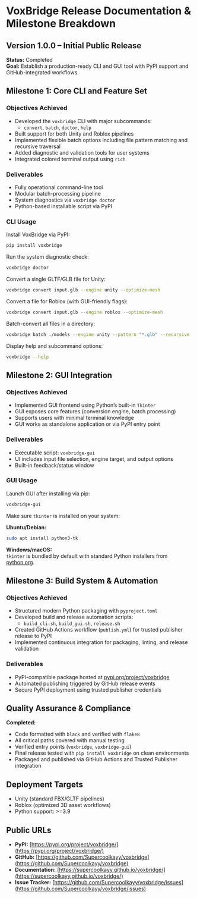 # VoxBridge Release Documentation & Milestone Breakdown

## Version 1.0.0 – Initial Public Release
**Status:** Completed  
**Goal:** Establish a production-ready CLI and GUI tool with PyPI support and GitHub-integrated workflows.

## Milestone 1: Core CLI and Feature Set

### Objectives Achieved
- Developed the `voxbridge` CLI with major subcommands:
  - `convert`, `batch`, `doctor`, `help`
- Built support for both Unity and Roblox pipelines
- Implemented flexible batch options including file pattern matching and recursive traversal
- Added diagnostic and validation tools for user systems
- Integrated colored terminal output using `rich`

### Deliverables
- Fully operational command-line tool
- Modular batch-processing pipeline
- System diagnostics via `voxbridge doctor`
- Python-based installable script via PyPI

### CLI Usage

Install VoxBridge via PyPI:
```bash
pip install voxbridge
```

Run the system diagnostic check:
```bash
voxbridge doctor
```

Convert a single GLTF/GLB file for Unity:
```bash
voxbridge convert input.glb --engine unity --optimize-mesh
```

Convert a file for Roblox (with GUI-friendly flags):
```bash
voxbridge convert input.glb --engine roblox --optimize-mesh
```

Batch-convert all files in a directory:
```bash
voxbridge batch ./models --engine unity --pattern "*.glb" --recursive
```

Display help and subcommand options:
```bash
voxbridge --help
```

## Milestone 2: GUI Integration

### Objectives Achieved
- Implemented GUI frontend using Python’s built-in `Tkinter`
- GUI exposes core features (conversion engine, batch processing)
- Supports users with minimal terminal knowledge
- GUI works as standalone application or via PyPI entry point

### Deliverables
- Executable script: `voxbridge-gui`
- UI includes input file selection, engine target, and output options
- Built-in feedback/status window

### GUI Usage

Launch GUI after installing via pip:
```bash
voxbridge-gui
```

Make sure `tkinter` is installed on your system:

**Ubuntu/Debian:**
```bash
sudo apt install python3-tk
```

**Windows/macOS:**  
`tkinter` is bundled by default with standard Python installers from [python.org](https://python.org).

## Milestone 3: Build System & Automation

### Objectives Achieved
- Structured modern Python packaging with `pyproject.toml`
- Developed build and release automation scripts:
  - `build_cli.sh`, `build_gui.sh`, `release.sh`
- Created GitHub Actions workflow (`publish.yml`) for trusted publisher release to PyPI
- Implemented continuous integration for packaging, linting, and release validation

### Deliverables
- PyPI-compatible package hosted at [pypi.org/project/voxbridge](https://pypi.org/project/voxbridge)
- Automated publishing triggered by GitHub release events
- Secure PyPI deployment using trusted publisher credentials

## Quality Assurance & Compliance

**Completed:**
- Code formatted with `black` and verified with `flake8`
- All critical paths covered with manual testing
- Verified entry points (`voxbridge`, `voxbridge-gui`)
- Final release tested with `pip install voxbridge` on clean environments
- Packaged and published via GitHub Actions and Trusted Publisher integration

## Deployment Targets
- Unity (standard FBX/GLTF pipelines)
- Roblox (optimized 3D asset workflows)
- Python support: >=3.9

## Public URLs
- **PyPI:** [https://pypi.org/project/voxbridge/](https://pypi.org/project/voxbridge/)
- **GitHub:** [https://github.com/Supercoolkayy/voxbridge](https://github.com/Supercoolkayy/voxbridge)
- **Documentation:** [https://supercoolkayy.github.io/voxbridge/](https://supercoolkayy.github.io/voxbridge/)
- **Issue Tracker:** [https://github.com/Supercoolkayy/voxbridge/issues](https://github.com/Supercoolkayy/voxbridge/issues)

